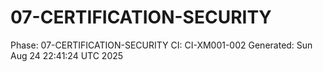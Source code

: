 # 07-CERTIFICATION-SECURITY
Phase: 07-CERTIFICATION-SECURITY
CI: CI-XM001-002
Generated: Sun Aug 24 22:41:24 UTC 2025
